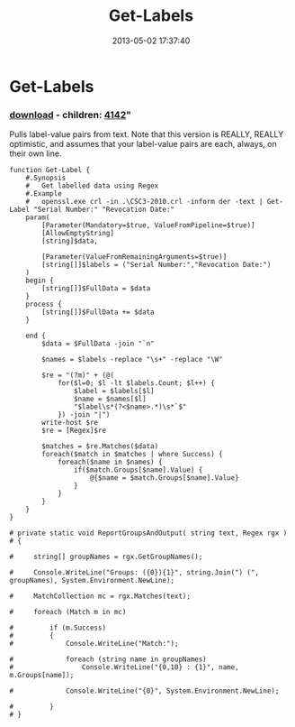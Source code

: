 ﻿---
pid:            4141
parent:         0
children:       4142
poster:         Joel Bennett
title:          Get-Labels
date:           2013-05-02 17:37:40
format:         posh
---

# Get-Labels

### [download](4141.ps1) - children: [4142](4142.md)"

Pulls label-value pairs from text. Note that this version is REALLY, REALLY optimistic, and assumes that your label-value pairs are each, always, on their own line.

```posh
function Get-Label {
    #.Synopsis
    #   Get labelled data using Regex
    #.Example
    #   openssl.exe crl -in .\CSC3-2010.crl -inform der -text | Get-Label "Serial Number:" "Revocation Date:"
    param(
        [Parameter(Mandatory=$true, ValueFromPipeline=$true)]
        [AllowEmptyString]
        [string]$data,

        [Parameter(ValueFromRemainingArguments=$true)]
        [string[]]$labels = ("Serial Number:","Revocation Date:")
    )
    begin {
        [string[]]$FullData = $data
    }
    process {
        [string[]]$FullData += $data
    }

    end {
        $data = $FullData -join "`n"

        $names = $labels -replace "\s+" -replace "\W"

        $re = "(?m)" + (@(
            for($l=0; $l -lt $labels.Count; $l++) {
                $label = $labels[$l]
                $name = $names[$l]
                "$label\s*(?<$name>.*)\s*`$"
            }) -join "|")
        write-host $re
        $re = [Regex]$re

        $matches = $re.Matches($data)    
        foreach($match in $matches | where Success) {
            foreach($name in $names) {
                if($match.Groups[$name].Value) {
                    @{$name = $match.Groups[$name].Value}
                }
            }
        }
    }
}

# private static void ReportGroupsAndOutput( string text, Regex rgx )
# {
 
#     string[] groupNames = rgx.GetGroupNames();
 
#     Console.WriteLine("Groups: ({0}){1}", string.Join(") (", groupNames), System.Environment.NewLine);
 
#     MatchCollection mc = rgx.Matches(text);
 
#     foreach (Match m in mc)
 
#         if (m.Success)
#         {
#             Console.WriteLine("Match:");
 
#             foreach (string name in groupNames)
#                 Console.WriteLine("{0,10} : {1}", name, m.Groups[name]);
 
#             Console.WriteLine("{0}", System.Environment.NewLine);
 
#         }
# }
```
